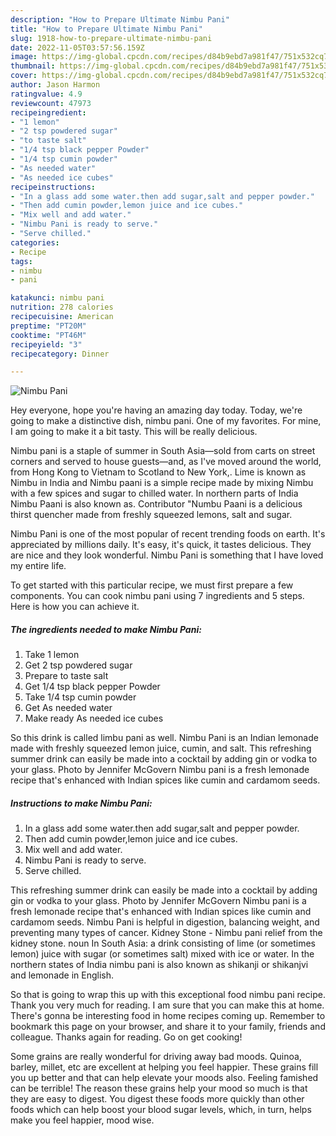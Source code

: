 ```yaml
---
description: "How to Prepare Ultimate Nimbu Pani"
title: "How to Prepare Ultimate Nimbu Pani"
slug: 1918-how-to-prepare-ultimate-nimbu-pani
date: 2022-11-05T03:57:56.159Z
image: https://img-global.cpcdn.com/recipes/d84b9ebd7a981f47/751x532cq70/nimbu-pani-recipe-main-photo.jpg
thumbnail: https://img-global.cpcdn.com/recipes/d84b9ebd7a981f47/751x532cq70/nimbu-pani-recipe-main-photo.jpg
cover: https://img-global.cpcdn.com/recipes/d84b9ebd7a981f47/751x532cq70/nimbu-pani-recipe-main-photo.jpg
author: Jason Harmon
ratingvalue: 4.9
reviewcount: 47973
recipeingredient:
- "1 lemon"
- "2 tsp powdered sugar"
- "to taste salt"
- "1/4 tsp black pepper Powder"
- "1/4 tsp cumin powder"
- "As needed water"
- "As needed ice cubes"
recipeinstructions:
- "In a glass add some water.then add sugar,salt and pepper powder."
- "Then add cumin powder,lemon juice and ice cubes."
- "Mix well and add water."
- "Nimbu Pani is ready to serve."
- "Serve chilled."
categories:
- Recipe
tags:
- nimbu
- pani

katakunci: nimbu pani 
nutrition: 278 calories
recipecuisine: American
preptime: "PT20M"
cooktime: "PT46M"
recipeyield: "3"
recipecategory: Dinner

---
```



![Nimbu Pani](https://img-global.cpcdn.com/recipes/d84b9ebd7a981f47/751x532cq70/nimbu-pani-recipe-main-photo.jpg)

Hey everyone, hope you're having an amazing day today. Today, we're going to make a distinctive dish, nimbu pani. One of my favorites. For mine, I am going to make it a bit tasty. This will be really delicious.

Nimbu pani is a staple of summer in South Asia—sold from carts on street corners and served to house guests—and, as I&#39;ve moved around the world, from Hong Kong to Vietnam to Scotland to New York,. Lime is known as Nimbu in India and Nimbu paani is a simple recipe made by mixing Nimbu with a few spices and sugar to chilled water. In northern parts of India Nimbu Paani is also known as. Contributor &#34;Numbu Paani is a delicious thirst quencher made from freshly squeezed lemons, salt and sugar.

Nimbu Pani is one of the most popular of recent trending foods on earth. It's appreciated by millions daily. It's easy, it's quick, it tastes delicious. They are nice and they look wonderful. Nimbu Pani is something that I have loved my entire life.


To get started with this particular recipe, we must first prepare a few components. You can cook nimbu pani using 7 ingredients and 5 steps. Here is how you can achieve it.

<!--inarticleads1-->

##### The ingredients needed to make Nimbu Pani:

1. Take 1 lemon
1. Get 2 tsp powdered sugar
1. Prepare to taste salt
1. Get 1/4 tsp black pepper Powder
1. Take 1/4 tsp cumin powder
1. Get As needed water
1. Make ready As needed ice cubes


So this drink is called limbu pani as well. Nimbu Pani is an Indian lemonade made with freshly squeezed lemon juice, cumin, and salt. This refreshing summer drink can easily be made into a cocktail by adding gin or vodka to your glass. Photo by Jennifer McGovern Nimbu pani is a fresh lemonade recipe that&#39;s enhanced with Indian spices like cumin and cardamom seeds. 

<!--inarticleads2-->

##### Instructions to make Nimbu Pani:

1. In a glass add some water.then add sugar,salt and pepper powder.
1. Then add cumin powder,lemon juice and ice cubes.
1. Mix well and add water.
1. Nimbu Pani is ready to serve.
1. Serve chilled.


This refreshing summer drink can easily be made into a cocktail by adding gin or vodka to your glass. Photo by Jennifer McGovern Nimbu pani is a fresh lemonade recipe that&#39;s enhanced with Indian spices like cumin and cardamom seeds. Nimbu Pani is helpful in digestion, balancing weight, and preventing many types of cancer. Kidney Stone - Nimbu pani relief from the kidney stone. noun In South Asia: a drink consisting of lime (or sometimes lemon) juice with sugar (or sometimes salt) mixed with ice or water. In the northern states of India nimbu pani is also known as shikanji or shikanjvi and lemonade in English. 

So that is going to wrap this up with this exceptional food nimbu pani recipe. Thank you very much for reading. I am sure that you can make this at home. There's gonna be interesting food in home recipes coming up. Remember to bookmark this page on your browser, and share it to your family, friends and colleague. Thanks again for reading. Go on get cooking!

Some grains are really wonderful for driving away bad moods. Quinoa, barley, millet, etc are excellent at helping you feel happier. These grains fill you up better and that can help elevate your moods also. Feeling famished can be terrible! The reason these grains help your mood so much is that they are easy to digest. You digest these foods more quickly than other foods which can help boost your blood sugar levels, which, in turn, helps make you feel happier, mood wise.
